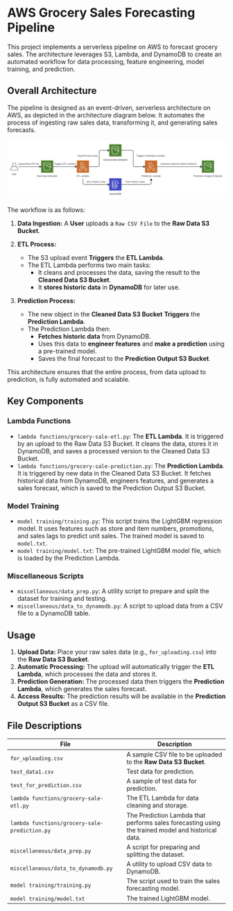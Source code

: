 # AWS Grocery Sales Forecasting Pipeline

This project implements a serverless pipeline on AWS to forecast grocery sales. The architecture leverages S3, Lambda, and DynamoDB to create an automated workflow for data processing, feature engineering, model training, and prediction.

## Overall Architecture

The pipeline is designed as an event-driven, serverless architecture on AWS, as depicted in the architecture diagram below. It automates the process of ingesting raw sales data, transforming it, and generating sales forecasts.

![Architecture Diagram](Architecture%20Diagram.png)

The workflow is as follows:

1.  **Data Ingestion:** A **User** uploads a `Raw CSV File` to the **Raw Data S3 Bucket**.

2.  **ETL Process:**
    *   The S3 upload event **Triggers** the **ETL Lambda**.
    *   The ETL Lambda performs two main tasks:
        *   It cleans and processes the data, saving the result to the **Cleaned Data S3 Bucket**.
        *   It **stores historic data** in **DynamoDB** for later use.

3.  **Prediction Process:**
    *   The new object in the **Cleaned Data S3 Bucket** **Triggers** the **Prediction Lambda**.
    *   The Prediction Lambda then:
        *   **Fetches historic data** from DynamoDB.
        *   Uses this data to **engineer features** and **make a prediction** using a pre-trained model.
        *   Saves the final forecast to the **Prediction Output S3 Bucket**.

This architecture ensures that the entire process, from data upload to prediction, is fully automated and scalable.

## Key Components

### Lambda Functions

*   `lambda functions/grocery-sale-etl.py`: The **ETL Lambda**. It is triggered by an upload to the Raw Data S3 Bucket. It cleans the data, stores it in DynamoDB, and saves a processed version to the Cleaned Data S3 Bucket.
*   `lambda functions/grocery-sale-prediction.py`: The **Prediction Lambda**. It is triggered by new data in the Cleaned Data S3 Bucket. It fetches historical data from DynamoDB, engineers features, and generates a sales forecast, which is saved to the Prediction Output S3 Bucket.

### Model Training

*   `model training/training.py`: This script trains the LightGBM regression model. It uses features such as store and item numbers, promotions, and sales lags to predict unit sales. The trained model is saved to `model.txt`.
*   `model training/model.txt`: The pre-trained LightGBM model file, which is loaded by the Prediction Lambda.

### Miscellaneous Scripts

*   `miscellaneous/data_prep.py`: A utility script to prepare and split the dataset for training and testing.
*   `miscellaneous/data_to_dynamodb.py`: A script to upload data from a CSV file to a DynamoDB table.

## Usage

1.  **Upload Data:** Place your raw sales data (e.g., `for_uploading.csv`) into the **Raw Data S3 Bucket**.
2.  **Automatic Processing:** The upload will automatically trigger the **ETL Lambda**, which processes the data and stores it.
3.  **Prediction Generation:** The processed data then triggers the **Prediction Lambda**, which generates the sales forecast.
4.  **Access Results:** The prediction results will be available in the **Prediction Output S3 Bucket** as a CSV file.

## File Descriptions

| File                                           | Description                                                                                             |
| ---------------------------------------------- | ------------------------------------------------------------------------------------------------------- |
| `for_uploading.csv`                            | A sample CSV file to be uploaded to the **Raw Data S3 Bucket**.                                         |
| `test_data1.csv`                               | Test data for prediction.                                                                               |
| `test_for_prediction.csv`                      | A sample of test data for prediction.                                                                   |
| `lambda functions/grocery-sale-etl.py`         | The ETL Lambda for data cleaning and storage.                                                           |
| `lambda functions/grocery-sale-prediction.py`  | The Prediction Lambda that performs sales forecasting using the trained model and historical data.      |
| `miscellaneous/data_prep.py`                   | A script for preparing and splitting the dataset.                                                       |
| `miscellaneous/data_to_dynamodb.py`            | A utility to upload CSV data to DynamoDB.                                                               |
| `model training/training.py`                   | The script used to train the sales forecasting model.                                                   |
| `model training/model.txt`                     | The trained LightGBM model.                                                                             |
